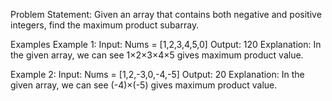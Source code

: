 Problem Statement: Given an array that contains both negative and positive integers, find the maximum product subarray.

Examples
Example 1:
Input:
 Nums = [1,2,3,4,5,0]
Output:
 120
Explanation:
 In the given array, we can see 1×2×3×4×5 gives maximum product value.


Example 2:
Input:
 Nums = [1,2,-3,0,-4,-5]
Output:
 20
Explanation:
 In the given array, we can see (-4)×(-5) gives maximum product value.